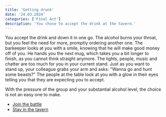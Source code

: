 ```yaml
---
title: 'Getting drunk'
date: '24.03.2024'
categories: ['Final Act']
description: 'You chose to accept the drink at the tavern.'
---
```


You accept the drink and down it in one go. The alcohol burns your throat, but you feel the need for
more, promptly ordering another one. The barkeeper looks at you with a smile, knowing that he will
make good money off of you. He hands you the next mug, which takes you a bit longer to finish, as
you cannot think straight anymore. The lights, people, music and chatter are too much for you in
your current stand. Just as you want to stand up, your colleague grabs your arm and asks: "Wanna go
and hunt some beasts?" The people at the table look at you with a glow in their eyes telling you
that they are expecting you to accept. 

With the pressure of the group and your substantial alcohol level, the choice is not an easy one 
to make.

- [Join the battle](final_act_warrior_drunk_battle)
- [Stay in the tavern](final_act_warrior_drunk_tavern)

